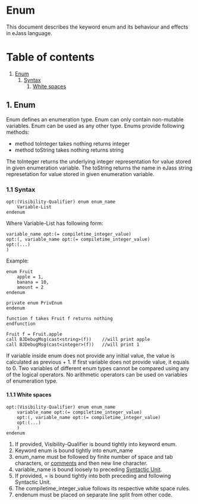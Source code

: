 # Enum
This document describes the keyword enum and its behaviour and effects in eJass language.

# Table of contents

1. [Enum](#1-enum)
	1. [Syntax](#11-syntax)
		1. [White spaces](#111-white-spaces)

## 1. Enum
Enum defines an enumeration type. Enum can only contain non-mutable variables. Enum can be used as any other type.
Enums provide following methods:
* method toInteger takes nothing returns integer
* method toString takes nothing returns string

The toInteger returns the underlying integer representation for value stored in given enumeration variable.
The toString returns the name in eJass string represetation for value stored in given enumeration variable.

### 1.1 Syntax
```Jass
opt:(Visibility-Qualifier) enum enum_name
	Variable-List
endenum
```

Where Variable-List has following form:
```Jass
variable_name opt:(= compiletime_integer_value)
opt:(, variable_name opt:(= compiletime_integer_value)
opt:(...)
)
```

Example:
```Jass
enum Fruit
	apple = 1,
	banana = 10,
	amount = 2
endenum

private enum PrivEnum
endenum

function f takes Fruit f returns nothing
endfunction

Fruit f = Fruit.apple
call BJDebugMsg(cast<string>(f))	//will print apple
call BJDebugMsg(cast<integer>(f))	//will print 1
```

If variable inside enum does not provide any initial value, the value is calculated as previous + 1. If first variable does not provide value, it equals to 0.
Two variables of different enum types cannot be compared using any of the logical operators. No arithmetic operators can be used on variables of enumeration type.

#### 1.1.1 White spaces
```Jass
opt:(Visibility-Qualifier) enum enum_name
	variable_name opt:(= compiletime_integer_value)
	opt:(, variable_name opt:(= compiletime_integer_value)
	opt:(...)
	)
endenum
```

1. If provided, Visibility-Qualifier is bound tightly into keyword enum.
2. Keyword enum is bound tightly into enum_name
3. enum_name must be followed by finite number of space and tab characters, or [comments](#7-comments) and then new line character.
4. variable_name is bound loosely to preceding [Syntactic Unit](../Basics#11-syntactic-unit).
5. If provided, = is bound tightly into both preceding and following Syntactic Unit.
6. The compiletime_integer_value follows its respective white space rules.
7. endenum must be placed on separate line split from other code.